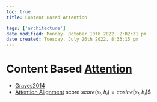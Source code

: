 ```yaml
---
toc: true
title: Content Based Attention

tags: ['architecture']
date modified: Monday, October 10th 2022, 2:02:31 pm
date created: Tuesday, July 26th 2022, 8:33:15 pm
---
```


# Content Based [Attention](Attention.md)
- [Graves2014](https://arxiv.org/abs/1410.5401)
- [Attention Alignment](Attention%20Alignment.md) score $score(s_{t}, h_{i}) = cosine[s_{t}, h_{i}]$$



